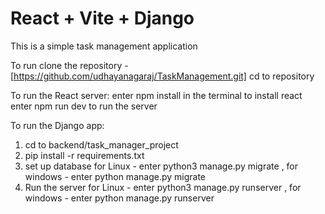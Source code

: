 # React + Vite + Django

This is a simple task management application


To run clone the repository   -[https://github.com/udhayanagaraj/TaskManagement.git]
cd to repository

To run the React server:
  enter npm install in the terminal to install react
  enter npm run dev to run the server


To run the Django app:
1. cd to backend/task_manager_project
2. pip install -r requirements.txt
3. set up database
   for Linux - enter python3 manage.py migrate , for windows - enter python manage.py migrate
4. Run the server
   for Linux - enter python3 manage.py runserver , for windows - enter python manage.py runserver 
  
